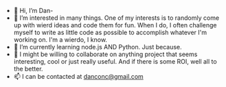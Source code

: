 - 👋 Hi, I’m Dan- 
- 👀 I’m interested in many things. One of my interests is to randomly come up with wierd ideas and code them for fun. When I do, I often challenge myself to write as little code as possible to accomplish whatever I'm working on. I'm a wierdo, I know.
- 🌱 I’m currently learning node.js AND Python. Just because.
- 💞️ I might be willing to collaborate on anything project that seems interesting, cool or just really useful. And if there is some ROI, well all to the better.
- 📫 I can be contacted at danconc@gmail.com

<!---
danconc/danconc is a ✨ special ✨ repository because its `README.md` (this file) appears on your GitHub profile.
You can click the Preview link to take a look at your changes.
--->

